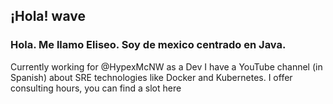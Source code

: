 ## ¡Hola! wave
### Hola. Me llamo Eliseo. Soy de mexico centrado en Java.

Currently working for @HypexMcNW as a Dev
I have a YouTube channel (in Spanish) about SRE technologies like Docker and Kubernetes.
I offer consulting hours, you can find a slot here
